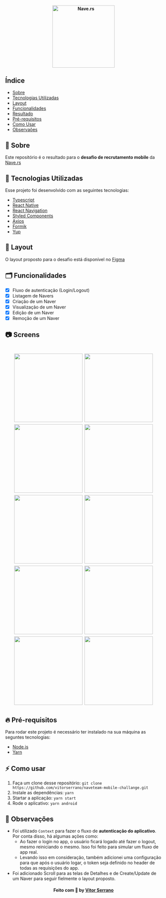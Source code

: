 <h4 align="center">
    <img src=".github/logo.png" width="200" alt="Nave.rs" />
</h4>

## Índice

- [Sobre](#sobre)
- [Tecnologias Utilizadas](#tecnologias-utilizadas)
- [Layout](#layout)
- [Funcionalidades](#funcionalidades)
- [Resultado](#resultado)
- [Pré-requisitos](#pre-requisitos)
- [Como Usar](#como-usar)
- [Observaões](#observacoes)

<a id="sobre"></a>

## :bookmark: Sobre

Este repositório é o resultado para o **desafio de recrutamento mobile** da [Nave.rs](https://github.com/Naveteam)

<a id="tecnologias-utilizadas"></a>

## :rocket: Tecnologias Utilizadas

Esse projeto foi desenvolvido com as seguintes tecnologias:

- [Typescript](https://www.typescriptlang.org/)
- [React Native](https://reactnative.dev/)
- [React Navigation](https://reactnavigation.org/)
- [Styled Components](https://styled-components.com/)
- [Axios](https://github.com/axios/axios)
- [Formik](https://formik.org/)
- [Yup](https://www.npmjs.com/package/yup)

<a id="layout"></a>

## 💅 Layout

O layout proposto para o desafio está disponível no [Figma](https://www.figma.com/file/MIh7DeADz8M3mmcQwpcFdD/Teste-Mobile?node-id=1253%3A0)

## 🗂️ Funcionalidades

- [x] Fluxo de autenticação (Login/Logout)
- [x] Listagem de Navers
- [x] Criação de um Naver
- [x] Visualização de um Naver
- [x] Edição de um Naver
- [x] Remoção de um Naver

## 📷 Screens

<h1 align="center">
  <img src=".github/login.png" width="220">
  <img src=".github/index.png" width="220">
  <img src=".github/drawer.png" width="220">
  <img src=".github/view.png" width="220">
  <img src=".github/create.gif" width="220">
  <img src=".github/edit.gif" width="220">
  <img src=".github/modal.png" width="220">
  <img src=".github/modal-delete.png" width="220">
  <img src=".github/modal-create.png" width="220">
  <img src=".github/modal-edit.png" width="220">
</h1>

## :fire: Pré-requisitos

Para rodar este projeto é necessário ter instalado na sua máquina as seguntes tecnologias:

- [Node.js](https://nodejs.org/en/)
- [Yarn](https://yarnpkg.com/)

<a id="como-usar"></a>

## :zap: Como usar

1. Faça um clone desse repositório: `git clone https://github.com/vitorserrano/naveteam-mobile-challange.git`
2. Instale as dependências: `yarn`
3. Startar a aplicação: `yarn start`
4. Rode o aplicativo: `yarn android`

## 📝 Observações

- Foi utilizado `Context` para fazer o fluxo de **autenticação do aplicativo**. Por conta disso, há algumas ações como:
  - Ao fazer o login no app, o usuário ficará logado até fazer o logout, mesmo reiniciando o mesmo. Isso foi feito para simular um fluxo de app real.
  - Levando isso em consideração, também adicionei uma configuração para que após o usuário logar, o token seja definido no header de todas as requisições do app.
- Foi adicionado Scroll para as telas de Detalhes e de Create/Update de um Naver para seguir fielmente o layout proposto.

<h4 align="center">
    Feito com 💜 by <a href="https://www.linkedin.com/in/vitor-serrano/" target="_blank">Vitor Serrano</a>
</h4>
